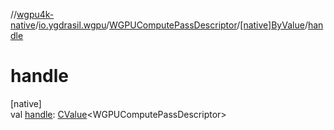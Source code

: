 //[wgpu4k-native](../../../../index.md)/[io.ygdrasil.wgpu](../../index.md)/[WGPUComputePassDescriptor](../index.md)/[[native]ByValue](index.md)/[handle](handle.md)

# handle

[native]\
val [handle](handle.md): [CValue](https://kotlinlang.org/api/core/kotlin-stdlib/kotlinx.cinterop/-c-value/index.html)&lt;WGPUComputePassDescriptor&gt;